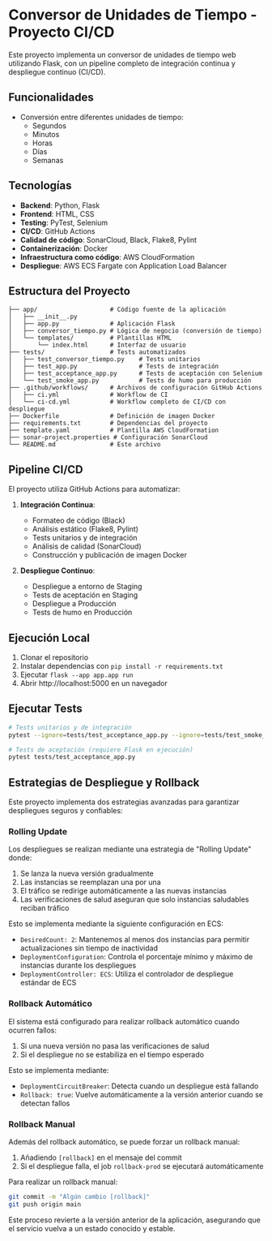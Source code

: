 # Conversor de Unidades de Tiempo - Proyecto CI/CD

Este proyecto implementa un conversor de unidades de tiempo web utilizando Flask, con un pipeline completo de integración continua y despliegue continuo (CI/CD). 

## Funcionalidades

- Conversión entre diferentes unidades de tiempo:
  - Segundos
  - Minutos
  - Horas
  - Días
  - Semanas

## Tecnologías

- **Backend**: Python, Flask
- **Frontend**: HTML, CSS
- **Testing**: PyTest, Selenium
- **CI/CD**: GitHub Actions
- **Calidad de código**: SonarCloud, Black, Flake8, Pylint
- **Containerización**: Docker
- **Infraestructura como código**: AWS CloudFormation
- **Despliegue**: AWS ECS Fargate con Application Load Balancer

## Estructura del Proyecto

```
├── app/                    # Código fuente de la aplicación
│   ├── __init__.py
│   ├── app.py              # Aplicación Flask
│   ├── conversor_tiempo.py # Lógica de negocio (conversión de tiempo)
│   └── templates/          # Plantillas HTML
│       └── index.html      # Interfaz de usuario
├── tests/                  # Tests automatizados
│   ├── test_conversor_tiempo.py    # Tests unitarios
│   ├── test_app.py                 # Tests de integración
│   ├── test_acceptance_app.py      # Tests de aceptación con Selenium
│   └── test_smoke_app.py           # Tests de humo para producción
├── .github/workflows/      # Archivos de configuración GitHub Actions
│   ├── ci.yml              # Workflow de CI
│   └── ci-cd.yml           # Workflow completo de CI/CD con despliegue
├── Dockerfile              # Definición de imagen Docker
├── requirements.txt        # Dependencias del proyecto
├── template.yaml           # Plantilla AWS CloudFormation
├── sonar-project.properties # Configuración SonarCloud
└── README.md               # Este archivo
```

## Pipeline CI/CD

El proyecto utiliza GitHub Actions para automatizar:

1. **Integración Continua**:
   - Formateo de código (Black)
   - Análisis estático (Flake8, Pylint)
   - Tests unitarios y de integración
   - Análisis de calidad (SonarCloud)
   - Construcción y publicación de imagen Docker

2. **Despliegue Continuo**:
   - Despliegue a entorno de Staging
   - Tests de aceptación en Staging
   - Despliegue a Producción
   - Tests de humo en Producción

## Ejecución Local

1. Clonar el repositorio
2. Instalar dependencias con `pip install -r requirements.txt`
3. Ejecutar `flask --app app.app run`
4. Abrir http://localhost:5000 en un navegador

## Ejecutar Tests

```bash
# Tests unitarios y de integración
pytest --ignore=tests/test_acceptance_app.py --ignore=tests/test_smoke_app.py

# Tests de aceptación (requiere Flask en ejecución)
pytest tests/test_acceptance_app.py
```

## Estrategias de Despliegue y Rollback

Este proyecto implementa dos estrategias avanzadas para garantizar despliegues seguros y confiables:

### Rolling Update

Los despliegues se realizan mediante una estrategia de "Rolling Update" donde:

1. Se lanza la nueva versión gradualmente
2. Las instancias se reemplazan una por una
3. El tráfico se redirige automáticamente a las nuevas instancias
4. Las verificaciones de salud aseguran que solo instancias saludables reciban tráfico

Esto se implementa mediante la siguiente configuración en ECS:
- `DesiredCount: 2`: Mantenemos al menos dos instancias para permitir actualizaciones sin tiempo de inactividad
- `DeploymentConfiguration`: Controla el porcentaje mínimo y máximo de instancias durante los despliegues
- `DeploymentController: ECS`: Utiliza el controlador de despliegue estándar de ECS

### Rollback Automático

El sistema está configurado para realizar rollback automático cuando ocurren fallos:

1. Si una nueva versión no pasa las verificaciones de salud
2. Si el despliegue no se estabiliza en el tiempo esperado

Esto se implementa mediante:
- `DeploymentCircuitBreaker`: Detecta cuando un despliegue está fallando
- `Rollback: true`: Vuelve automáticamente a la versión anterior cuando se detectan fallos

### Rollback Manual

Además del rollback automático, se puede forzar un rollback manual:

1. Añadiendo `[rollback]` en el mensaje del commit
2. Si el despliegue falla, el job `rollback-prod` se ejecutará automáticamente

Para realizar un rollback manual:
```bash
git commit -m "Algún cambio [rollback]"
git push origin main
```

Este proceso revierte a la versión anterior de la aplicación, asegurando que el servicio vuelva a un estado conocido y estable.
